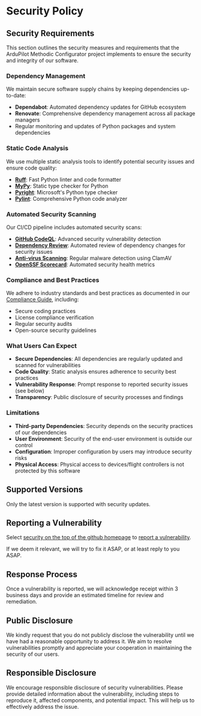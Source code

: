 # Security Policy

## Security Requirements

This section outlines the security measures and requirements that the ArduPilot
Methodic Configurator project implements to ensure the security and integrity
of our software.

### Dependency Management

We maintain secure software supply chains by keeping dependencies up-to-date:

- **Dependabot**: Automated dependency updates for GitHub ecosystem
- **Renovate**: Comprehensive dependency management across all package managers
- Regular monitoring and updates of Python packages and system dependencies

### Static Code Analysis

We use multiple static analysis tools to identify potential security issues and
ensure code quality:

- **[Ruff](https://github.com/ArduPilot/MethodicConfigurator/actions/workflows/ruff.yml)**:
  Fast Python linter and code formatter
- **[MyPy](https://github.com/ArduPilot/MethodicConfigurator/actions/workflows/mypy.yml)**:
  Static type checker for Python
- **[Pyright](https://github.com/ArduPilot/MethodicConfigurator/actions/workflows/pyright.yml)**:
  Microsoft's Python type checker
- **[Pylint](https://github.com/ArduPilot/MethodicConfigurator/actions/workflows/pylint.yml)**:
  Comprehensive Python code analyzer

### Automated Security Scanning

Our CI/CD pipeline includes automated security scans:

- **[GitHub CodeQL](https://github.com/ArduPilot/MethodicConfigurator/actions/workflows/codeql.yml)**:
  Advanced security vulnerability detection
- **[Dependency Review](https://github.com/ArduPilot/MethodicConfigurator/actions/workflows/dependency-review.yml)**:
  Automated review of dependency changes for security issues
- **[Anti-virus Scanning](https://github.com/ArduPilot/MethodicConfigurator/actions/workflows/gitavscan.yml)**:
  Regular malware detection using ClamAV
- **[OpenSSF Scorecard](https://github.com/ArduPilot/MethodicConfigurator/actions/workflows/scorecard.yml)**:
  Automated security health metrics

### Compliance and Best Practices

We adhere to industry standards and best practices as documented in our
[Compliance Guide](COMPLIANCE.md), including:

- Secure coding practices
- License compliance verification
- Regular security audits
- Open-source security guidelines

### What Users Can Expect

- **Secure Dependencies**: All dependencies are regularly updated and scanned for vulnerabilities
- **Code Quality**: Static analysis ensures adherence to security best practices
- **Vulnerability Response**: Prompt response to reported security issues (see below)
- **Transparency**: Public disclosure of security processes and findings

### Limitations

- **Third-party Dependencies**: Security depends on the security practices of our dependencies
- **User Environment**: Security of the end-user environment is outside our control
- **Configuration**: Improper configuration by users may introduce security risks
- **Physical Access**: Physical access to devices/flight controllers is not protected by this software

## Supported Versions

Only the latest version is supported with security updates.

## Reporting a Vulnerability

Select [security on the top of the github homepage](https://github.com/ArduPilot/MethodicConfigurator/security)
to [report a vulnerability](https://github.com/ArduPilot/MethodicConfigurator/security/advisories/new).

If we deem it relevant, we will try to fix it ASAP, or at least reply to you ASAP.

## Response Process

Once a vulnerability is reported, we will acknowledge receipt within 3 business days
and provide an estimated timeline for review and remediation.

## Public Disclosure

We kindly request that you do not publicly disclose the vulnerability until we have
had a reasonable opportunity to address it.
We aim to resolve vulnerabilities promptly and appreciate your cooperation in
maintaining the security of our users.

## Responsible Disclosure

We encourage responsible disclosure of security vulnerabilities.
Please provide detailed information about the vulnerability, including steps to
reproduce it, affected components, and potential impact.
This will help us to effectively address the issue.

<!-- Gurubase Widget -->
<script async src="https://widget.gurubase.io/widget.latest.min.js"
    data-widget-id="uE4kxEE4LY3ZSyfNsF5bU6gIOnWGTBOL_e16KwDH-0g"
    data-text="Ask AI"
    data-margins='{"bottom": "1rem", "right": "1rem"}'
    data-light-mode="true"
    id="guru-widget-id">
</script>
